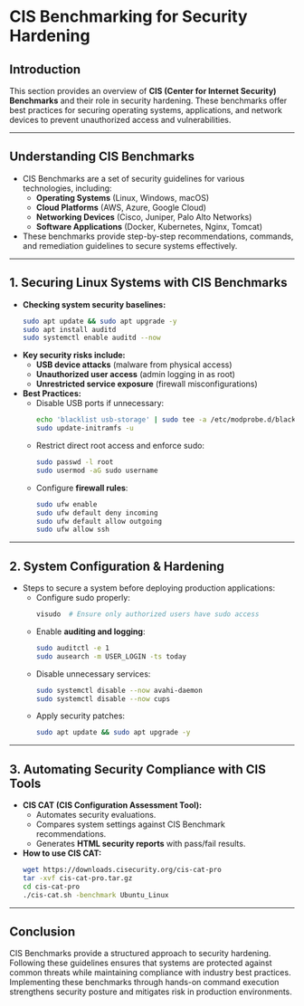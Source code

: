 # CIS Benchmarking for Security Hardening

## **Introduction**
This section provides an overview of **CIS (Center for Internet Security) Benchmarks** and their role in security hardening. These benchmarks offer best practices for securing operating systems, applications, and network devices to prevent unauthorized access and vulnerabilities.

---

## **Understanding CIS Benchmarks**
- CIS Benchmarks are a set of security guidelines for various technologies, including:
  - **Operating Systems** (Linux, Windows, macOS)
  - **Cloud Platforms** (AWS, Azure, Google Cloud)
  - **Networking Devices** (Cisco, Juniper, Palo Alto Networks)
  - **Software Applications** (Docker, Kubernetes, Nginx, Tomcat)
- These benchmarks provide step-by-step recommendations, commands, and remediation guidelines to secure systems effectively.

---

## **1. Securing Linux Systems with CIS Benchmarks**
- **Checking system security baselines:**
  ```bash
  sudo apt update && sudo apt upgrade -y
  sudo apt install auditd
  sudo systemctl enable auditd --now
  ```
- **Key security risks include:**
  - **USB device attacks** (malware from physical access)
  - **Unauthorized user access** (admin logging in as root)
  - **Unrestricted service exposure** (firewall misconfigurations)
- **Best Practices:**
  - Disable USB ports if unnecessary:
    ```bash
    echo 'blacklist usb-storage' | sudo tee -a /etc/modprobe.d/blacklist.conf
    sudo update-initramfs -u
    ```
  - Restrict direct root access and enforce sudo:
    ```bash
    sudo passwd -l root
    sudo usermod -aG sudo username
    ```
  - Configure **firewall rules**:
    ```bash
    sudo ufw enable
    sudo ufw default deny incoming
    sudo ufw default allow outgoing
    sudo ufw allow ssh
    ```

---

## **2. System Configuration & Hardening**
- Steps to secure a system before deploying production applications:
  - Configure sudo properly:
    ```bash
    visudo  # Ensure only authorized users have sudo access
    ```
  - Enable **auditing and logging**:
    ```bash
    sudo auditctl -e 1
    sudo ausearch -m USER_LOGIN -ts today
    ```
  - Disable unnecessary services:
    ```bash
    sudo systemctl disable --now avahi-daemon
    sudo systemctl disable --now cups
    ```
  - Apply security patches:
    ```bash
    sudo apt update && sudo apt upgrade -y
    ```

---

## **3. Automating Security Compliance with CIS Tools**
- **CIS CAT (CIS Configuration Assessment Tool):**
  - Automates security evaluations.
  - Compares system settings against CIS Benchmark recommendations.
  - Generates **HTML security reports** with pass/fail results.
- **How to use CIS CAT:**
  ```bash
  wget https://downloads.cisecurity.org/cis-cat-pro
  tar -xvf cis-cat-pro.tar.gz
  cd cis-cat-pro
  ./cis-cat.sh -benchmark Ubuntu_Linux
  ```

---

## **Conclusion**
CIS Benchmarks provide a structured approach to security hardening. Following these guidelines ensures that systems are protected against common threats while maintaining compliance with industry best practices. Implementing these benchmarks through hands-on command execution strengthens security posture and mitigates risk in production environments.

